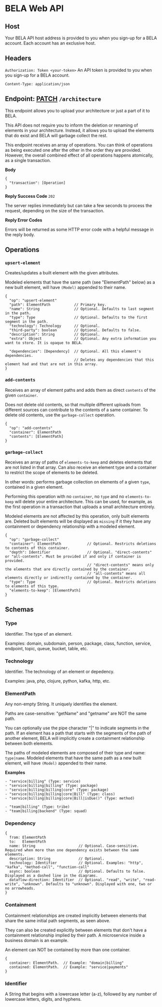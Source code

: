 # BELA Web API

## Host

Your BELA API host address is provided to you when you sign-up for a BELA account. Each account has an exclusive host.


## Headers

`Authorization: Token <your-token>`
An API token is provided to you when you sign-up for a BELA account.

`Content-Type: application/json`


## Endpoint: [PATCH](https://en.wikipedia.org/wiki/PATCH_(HTTP)) `/architecture`

This endpoint allows you to upload your architecture or just a part of it to BELA.

This API does not require you to inform the deletion or renaming of elements in your architecture. Instead, it allows you to upload the elements that do exist and BELA will garbage collect the rest.

This endpoint receives an array of operations. You can think of operations as being executed one after the other in the order they are provided. However, the overall combined effect of all operations happens atomically, as a single transaction.

**Body**
```
{
  "transaction": [Operation]
}
```

**Reply Success Code** `202`

The server replies immediately but can take a few seconds to process the request, depending on the size of the transaction.

**Reply Error Codes**

Errors will be returned as some HTTP error code with a helpful message in the reply body.


## Operations

### `upsert-element`

Creates/updates a built element with the given attributes.

Modeled elements that have the same path (see "ElementPath" below) as a new built element, will have `(Model)` appended to their name.

```
{
  "op": "upsert-element"
  "path": ElementPath           // Primary key.
  "name": String                // Optional. Defaults to last segment in the path.
  "type": Type                  // Optional. Defaults to the first segment in the path.
  "technology": Technology      // Optional.
  "third-party": boolean        // Optional. Defaults to false.
  "description": String         // Optional.
  "extra": Object               // Optional. Any extra information you want to store. It is opaque to BELA.

  "dependencies": [Dependency]  // Optional. All this element's dependencies.
                                // Deletes any dependencies that this element had and that are not in this array.
}
```

### `add-contents`

Receives an array of element paths and adds them as direct `contents` of the given `container`.

Does not delete old contents, so that multiple different uploads from different sources can contribute to the contents of a same container. To delete old contents, use the `garbage-collect` operation.

```
{
  "op": "add-contents"
  "container": ElementPath
  "contents": [ElementPath]
}
```


### `garbage-collect`

Receives an array of paths of `elements-to-keep` and deletes elements that are not listed in that array. Can also receive an element type and a container to restrict the scope of elements to be deleted.

In other words: performs garbage collection on elements of a given `type`, contained in a given element.

Performing this operation with no `container`, no `type` and no `elements-to-keep` will delete your entire architecture. This can be used, for example, as the first operation in a transaction that uploads a small architecture entirely.

Modeled elements are not affected by this operation, only built elements are. Deleted built elements will be displayed as `missing` if it they have any containment or dependency relationship with a modeled element.

```
{
  "op": "garbage-collect"
  "container": ElementPath            // Optional. Restricts deletions to contents of this container.
  "depth": Identifier                 // Optional. "direct-contents" or "all-contents". Must be provided if and only if container is provided.
                                      // "direct-contents" means only the elements that are directly contained by the container.
                                      // "all-contents" means all elements directly or indirectly contained by the container.
  "type": Type                        // Optional. Restricts deletions to elements of this type.
  "elements-to-keep": [ElementPath]
}
```


## Schemas

### Type

Identifier. The type of an element.

Examples: domain, subdomain, person, package, class, function, service, endpoint, topic, queue, bucket, table, etc.

### Technology

Identifier. The technology of an element or depedency.

Examples: java, php, clojure, python, kafka, http, etc.





### ElementPath

Any non-empty String. It uniquely identifies the element.

Paths are case-sensitive: "getName" and "getname" are NOT the same path.

You can optionally use the pipe character "|" to indicate segments in the path. If an element has a path that starts with the segments of the path of another element, BELA will implicitly create a containment relationship between both elements.

The paths of modeled elements are composed of their type and name: `type|name`. Modeled elements that have the same path as a new built element, will have `(Model)` appended to their name.

**Examples**
```
- "service|billing" (Type: service)
- "service|billing|billing" (Type: package)
- "service|billing|billing|core" (Type: package)
- "service|billing|billing|core|Bill" (Type: class)
- "service|billing|billing|core|Bill|isDue()" (Type: method)

- "team|billing" (Type: tribe)
- "team|billing|backend" (Type: squad)
```

### Dependency
```
{
  from: ElementPath
  to:   ElementPath
  name: String                    // Optional. Case-sensitive. Required when more than one dependency exists between the same elements.
  description: String             // Optional.
  technology: Identifier          // Optional. Examples: "http", "kafka", "method-call", "function-call"
  async: boolean                  // Optional. Defaults to false. Displayed as a dashed line in the diagrams.
  dataflow-direction: Identifier  // Optional. "read", "write", "read-write", "unknown". Defaults to "unknown". Displayed with one, two or no arrowheads.
}
```

### Containment

Containment relationships are created implicitly between elements that share the same initial path segments, as seen above.

They can also be created explicitly between elements that don't have a containment relationship implied by their path. A microservice inside a business domain is an example.

An element can NOT be contained by more than one container.

```
{
  container: ElementPath.  // Example: "domain|billing"
  contained: ElementPath.  // Example: "service|payments"
}
```

### Identifier

A String that begins with a lowercase letter (a-z), followed by any number of lowercase letters, digits, and hyphens.

